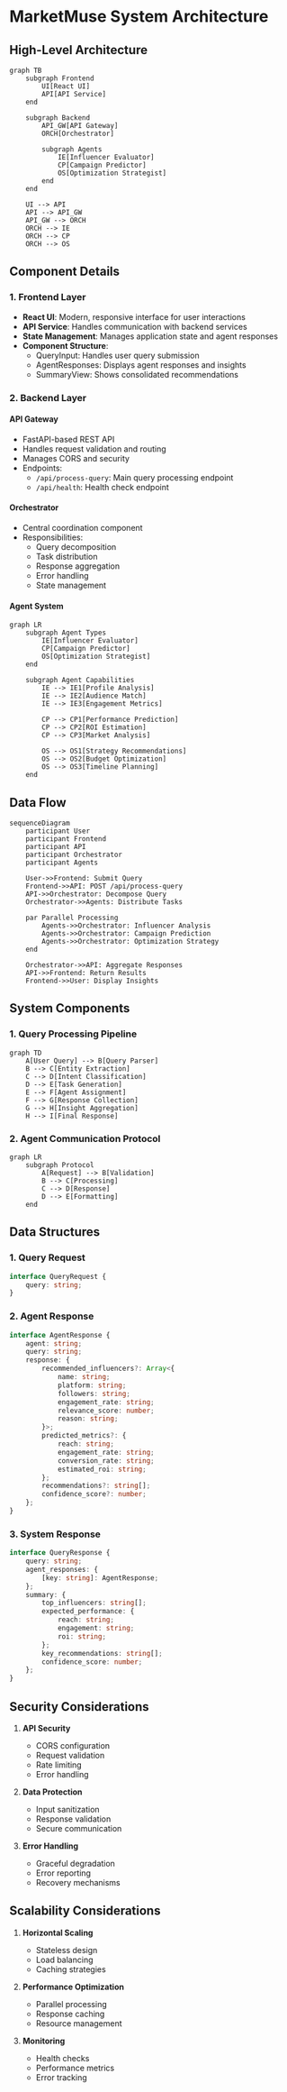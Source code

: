 # MarketMuse System Architecture

## High-Level Architecture

```mermaid
graph TB
    subgraph Frontend
        UI[React UI]
        API[API Service]
    end

    subgraph Backend
        API_GW[API Gateway]
        ORCH[Orchestrator]
        
        subgraph Agents
            IE[Influencer Evaluator]
            CP[Campaign Predictor]
            OS[Optimization Strategist]
        end
    end

    UI --> API
    API --> API_GW
    API_GW --> ORCH
    ORCH --> IE
    ORCH --> CP
    ORCH --> OS
```

## Component Details

### 1. Frontend Layer
- **React UI**: Modern, responsive interface for user interactions
- **API Service**: Handles communication with backend services
- **State Management**: Manages application state and agent responses
- **Component Structure**:
  - QueryInput: Handles user query submission
  - AgentResponses: Displays agent responses and insights
  - SummaryView: Shows consolidated recommendations

### 2. Backend Layer

#### API Gateway
- FastAPI-based REST API
- Handles request validation and routing
- Manages CORS and security
- Endpoints:
  - `/api/process-query`: Main query processing endpoint
  - `/api/health`: Health check endpoint

#### Orchestrator
- Central coordination component
- Responsibilities:
  - Query decomposition
  - Task distribution
  - Response aggregation
  - Error handling
  - State management

#### Agent System
```mermaid
graph LR
    subgraph Agent Types
        IE[Influencer Evaluator]
        CP[Campaign Predictor]
        OS[Optimization Strategist]
    end

    subgraph Agent Capabilities
        IE --> IE1[Profile Analysis]
        IE --> IE2[Audience Match]
        IE --> IE3[Engagement Metrics]
        
        CP --> CP1[Performance Prediction]
        CP --> CP2[ROI Estimation]
        CP --> CP3[Market Analysis]
        
        OS --> OS1[Strategy Recommendations]
        OS --> OS2[Budget Optimization]
        OS --> OS3[Timeline Planning]
    end
```

## Data Flow

```mermaid
sequenceDiagram
    participant User
    participant Frontend
    participant API
    participant Orchestrator
    participant Agents
    
    User->>Frontend: Submit Query
    Frontend->>API: POST /api/process-query
    API->>Orchestrator: Decompose Query
    Orchestrator->>Agents: Distribute Tasks
    
    par Parallel Processing
        Agents->>Orchestrator: Influencer Analysis
        Agents->>Orchestrator: Campaign Prediction
        Agents->>Orchestrator: Optimization Strategy
    end
    
    Orchestrator->>API: Aggregate Responses
    API->>Frontend: Return Results
    Frontend->>User: Display Insights
```

## System Components

### 1. Query Processing Pipeline
```mermaid
graph TD
    A[User Query] --> B[Query Parser]
    B --> C[Entity Extraction]
    C --> D[Intent Classification]
    D --> E[Task Generation]
    E --> F[Agent Assignment]
    F --> G[Response Collection]
    G --> H[Insight Aggregation]
    H --> I[Final Response]
```

### 2. Agent Communication Protocol
```mermaid
graph LR
    subgraph Protocol
        A[Request] --> B[Validation]
        B --> C[Processing]
        C --> D[Response]
        D --> E[Formatting]
    end
```

## Data Structures

### 1. Query Request
```typescript
interface QueryRequest {
    query: string;
}
```

### 2. Agent Response
```typescript
interface AgentResponse {
    agent: string;
    query: string;
    response: {
        recommended_influencers?: Array<{
            name: string;
            platform: string;
            followers: string;
            engagement_rate: string;
            relevance_score: number;
            reason: string;
        }>;
        predicted_metrics?: {
            reach: string;
            engagement_rate: string;
            conversion_rate: string;
            estimated_roi: string;
        };
        recommendations?: string[];
        confidence_score?: number;
    };
}
```

### 3. System Response
```typescript
interface QueryResponse {
    query: string;
    agent_responses: {
        [key: string]: AgentResponse;
    };
    summary: {
        top_influencers: string[];
        expected_performance: {
            reach: string;
            engagement: string;
            roi: string;
        };
        key_recommendations: string[];
        confidence_score: number;
    };
}
```

## Security Considerations

1. **API Security**
   - CORS configuration
   - Request validation
   - Rate limiting
   - Error handling

2. **Data Protection**
   - Input sanitization
   - Response validation
   - Secure communication

3. **Error Handling**
   - Graceful degradation
   - Error reporting
   - Recovery mechanisms

## Scalability Considerations

1. **Horizontal Scaling**
   - Stateless design
   - Load balancing
   - Caching strategies

2. **Performance Optimization**
   - Parallel processing
   - Response caching
   - Resource management

3. **Monitoring**
   - Health checks
   - Performance metrics
   - Error tracking 